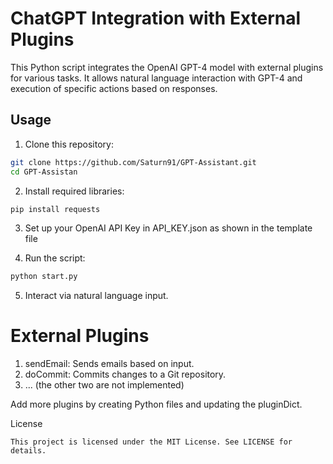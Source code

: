 # ChatGPT Integration with External Plugins

This Python script integrates the OpenAI GPT-4 model with external plugins for various tasks. It allows natural language interaction with GPT-4 and execution of specific actions based on responses.

## Usage

1. Clone this repository:

```bash
git clone https://github.com/Saturn91/GPT-Assistant.git
cd GPT-Assistan
```

2. Install required libraries:

```bash
pip install requests
```
3. Set up your OpenAI API Key in API_KEY.json as shown in the template file

4. Run the script:
```bash
python start.py
```

5. Interact via natural language input.

# External Plugins

1. sendEmail: Sends emails based on input.
2. doCommit: Commits changes to a Git repository.
3. ... (the other two are not implemented)

Add more plugins by creating Python files and updating the pluginDict.

License
```
This project is licensed under the MIT License. See LICENSE for details.
```
